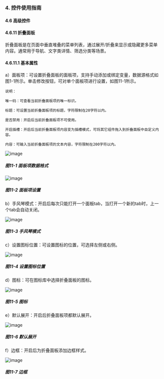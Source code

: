 ### 4. 控件使用指南

#### 4.6 高级控件

#### 4.6.11 折叠面板

折叠面板是在页面中垂直堆叠的菜单列表，通过展开/折叠来显示或隐藏更多菜单内容。通常用于导航、文字类详情、筛选分类等场景。

#### 4.6.11.1 基本属性

a）面板项：可设置折叠面板的面板项，支持手动添加或绑定变量，数据源格式如图1-1所示。单击修改按钮，可对单个面板项进行设置，如图11-1所示。

```
说明：

唯一码：可查看当前折叠面板项的唯一标识。

标题：可设置当前折叠面板项的标题，字符限制在20字符以内。

是否禁用：开启后当前折叠面板项不可使用。

开启插槽：开启后当前折叠面板项内容变为插槽模式，可将其它组件拖入到折叠面板中自定义内容。

内容：可输入当前折叠面板项的文本内容，字符限制在200字符以内。
```

![image](https://user-images.githubusercontent.com/79617492/226554340-5d373d15-a64a-4521-b1fc-b47bc1e4a661.png)

##### 图11-1 面板项数据格式

![image](https://user-images.githubusercontent.com/79617492/226554371-30a32aea-8b94-4087-b5bf-6d3e0559752d.png)

##### 图11-2 面板项设置

b）手风琴模式：开启后每次只能打开一个面板tab，当打开一个新的tab时，上一个tab会自动关闭。

![image](https://user-images.githubusercontent.com/79617492/226554396-4b5481ec-9004-4c3a-b1d8-f0a056c9c5b5.png)

##### 图11-3 手风琴模式

c）设置图标位置：可设置图标的位置，可选择左侧或右侧。

![image](https://user-images.githubusercontent.com/79617492/226554479-5451eba2-8b8c-41a8-aaf8-418a79bba032.png)

##### 图11-4 设置图标位置

d）图标：可在图标库中选择折叠面板的图标。

![image](https://user-images.githubusercontent.com/79617492/226554494-d64366a1-b407-4487-bfe6-4efde4cf81c4.png)

##### 图11-5 图标

e）默认展开：开启后折叠面板项都默认展开。

![image](https://user-images.githubusercontent.com/79617492/226554514-e6e5b2bc-ae5d-4af3-a811-2d3c4c10ca76.png)

##### 图11-6 默认展开

f）边框：开启后为折叠面板添加边框样式。

![image](https://user-images.githubusercontent.com/79617492/226554538-270b9e91-ab88-4925-a682-41c628f1865d.png)

##### 图11-7 边框
